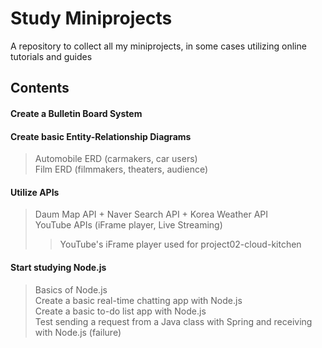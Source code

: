 # Study Miniprojects
A repository to collect all my miniprojects, in some cases utilizing online tutorials and guides
<br/>

## Contents
#### Create a Bulletin Board System
#### Create basic Entity-Relationship Diagrams
> Automobile ERD (carmakers, car users) <br>
> Film ERD (filmmakers, theaters, audience)
#### Utilize APIs
> Daum Map API + Naver Search API + Korea Weather API <br>
> YouTube APIs (iFrame player, Live Streaming)
>> YouTube's iFrame player used for project02-cloud-kitchen
#### Start studying Node.js
> Basics of Node.js <br>
> Create a basic real-time chatting app with Node.js <br>
> Create a basic to-do list app with Node.js <br>
> Test sending a request from a Java class with Spring and receiving with Node.js (failure)
